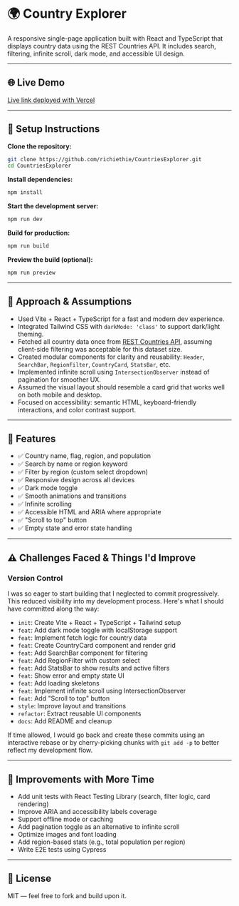 # 🌍 Country Explorer

A responsive single-page application built with React and TypeScript that displays country data using the REST Countries API. It includes search, filtering, infinite scroll, dark mode, and accessible UI design.

---

## 🌐 Live Demo

[Live link deployed with Vercel](https://country-explorer-liart.vercel.app/)

---

## 🚀 Setup Instructions

**Clone the repository:**
```bash
git clone https://github.com/richiethie/CountriesExplorer.git
cd CountriesExplorer
```

**Install dependencies:**
```bash
npm install
```

**Start the development server:**
```bash
npm run dev
```

**Build for production:**
```bash
npm run build
```

**Preview the build (optional):**
```bash
npm run preview
```

---

## 🧠 Approach & Assumptions

- Used Vite + React + TypeScript for a fast and modern dev experience.
- Integrated Tailwind CSS with `darkMode: 'class'` to support dark/light theming.
- Fetched all country data once from [REST Countries API](https://restcountries.com/v3.1/all), assuming client-side filtering was acceptable for this dataset size.
- Created modular components for clarity and reusability: `Header`, `SearchBar`, `RegionFilter`, `CountryCard`, `StatsBar`, etc.
- Implemented infinite scroll using `IntersectionObserver` instead of pagination for smoother UX.
- Assumed the visual layout should resemble a card grid that works well on both mobile and desktop.
- Focused on accessibility: semantic HTML, keyboard-friendly interactions, and color contrast support.

---

## 🧹 Features

- ✅ Country name, flag, region, and population
- ✅ Search by name or region keyword
- ✅ Filter by region (custom select dropdown)
- ✅ Responsive design across all devices
- ✅ Dark mode toggle
- ✅ Smooth animations and transitions
- ✅ Infinite scrolling
- ✅ Accessible HTML and ARIA where appropriate
- ✅ "Scroll to top" button
- ✅ Empty state and error state handling

---

## ⚠️ Challenges Faced & Things I'd Improve

### Version Control

I was so eager to start building that I neglected to commit progressively. This reduced visibility into my development process. Here's what I should have committed along the way:

- `init`: Create Vite + React + TypeScript + Tailwind setup
- `feat`: Add dark mode toggle with localStorage support
- `feat`: Implement fetch logic for country data
- `feat`: Create CountryCard component and render grid
- `feat`: Add SearchBar component for filtering
- `feat`: Add RegionFilter with custom select
- `feat`: Add StatsBar to show results and active filters
- `feat`: Show error and empty state UI
- `feat`: Add loading skeletons
- `feat`: Implement infinite scroll using IntersectionObserver
- `feat`: Add "Scroll to top" button
- `style`: Improve layout and transitions
- `refactor`: Extract reusable UI components
- `docs`: Add README and cleanup

If time allowed, I would go back and create these commits using an interactive rebase or by cherry-picking chunks with `git add -p` to better reflect my development flow.

---

## 📌 Improvements with More Time

- Add unit tests with React Testing Library (search, filter logic, card rendering)
- Improve ARIA and accessibility labels coverage
- Support offline mode or caching
- Add pagination toggle as an alternative to infinite scroll
- Optimize images and font loading
- Add region-based stats (e.g., total population per region)
- Write E2E tests using Cypress

---

## 👻 License

MIT — feel free to fork and build upon it.